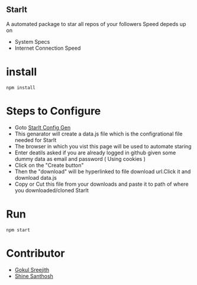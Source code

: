 ## StarIt
A automated package to star all repos of your followers
Speed depeds up on
- System Specs
- Internet Connection Speed
# install

```
npm install
```
# Steps to Configure

- Goto [StarIt Config Gen](https://8g6.github.io/StartIt-Config-Gen/)
- This genarator will create a data.js file which is the configrational file needed for StarIt 
- The browser in which you vist this page will be used to automate staring
- Enter deatils asked if you are already logged in github given some dummy data as email and password ( Using cookies )
- Click on the "Create button"
- Then the "download" will be hyperlinked to file download url.Click it and download data.js
- Copy or Cut this file from your downloads and paste it to path of where you downloaded/cloned StarIt

# Run

```
npm start
```
# Contributor
- [Gokul Sreejith](https://github.com/GokulSreejith)
- [Shine Santhosh](https://github.com/shinesanthosh)

